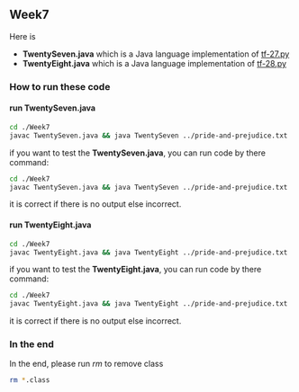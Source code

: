 ## Week7

Here is
-   __TwentySeven.java__ which is a Java language implementation of [tf-27.py](https://github.com/crista/exercises-in-programming-style/blob/master/27-spreadsheet/tf-27.py)
-   __TwentyEight.java__ which is a Java language implementation of [tf-28.py](https://github.com/crista/exercises-in-programming-style/blob/master/28-lazy-rivers/tf-28.py)

### How to run these code
#### run TwentySeven.java
```bash
cd ./Week7
javac TwentySeven.java && java TwentySeven ../pride-and-prejudice.txt
```
if you want to test the __TwentySeven.java__, you can run code by there command:
```bash
cd ./Week7
javac TwentySeven.java && java TwentySeven ../pride-and-prejudice.txt | diff - ../correct_output.txt
```
it is correct if there is no output else incorrect.

#### run TwentyEight.java
```bash
cd ./Week7
javac TwentyEight.java && java TwentyEight ../pride-and-prejudice.txt
```
if you want to test the __TwentyEight.java__, you can run code by there command:
```bash
cd ./Week7
javac TwentyEight.java && java TwentyEight ../pride-and-prejudice.txt | diff - ../correct_output.txt
```
it is correct if there is no output else incorrect.

### In the end
In the end, please run *rm* to remove class
```bash
rm *.class
```